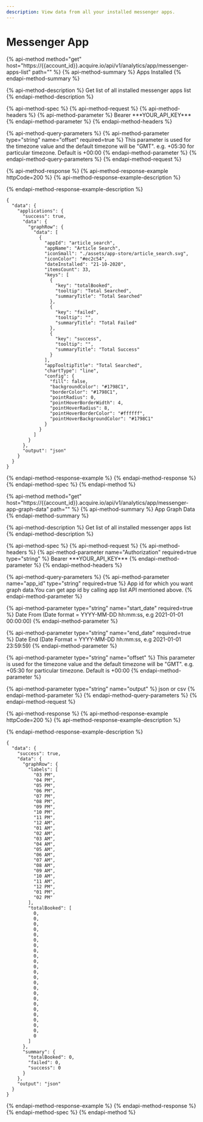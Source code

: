 ```yaml
---
description: View data from all your installed messenger apps.
---
```


# Messenger App

{% api-method method="get" host="https://{{account\_id}}.acquire.io/api/v1/analytics/app/messenger-apps-list" path="" %}
{% api-method-summary %}
Apps Installed
{% endapi-method-summary %}

{% api-method-description %}
Get list of all installed messenger apps list
{% endapi-method-description %}

{% api-method-spec %}
{% api-method-request %}
{% api-method-headers %}
{% api-method-parameter %}
Bearer \*\*\*YOUR\_API\_KEY\*\*\*
{% endapi-method-parameter %}
{% endapi-method-headers %}

{% api-method-query-parameters %}
{% api-method-parameter type="string" name="offset" required=true %}
This parameter is used for the timezone value and the default timezone will be "GMT". e.g. +05:30 for particular timezone. Default is +00:00
{% endapi-method-parameter %}
{% endapi-method-query-parameters %}
{% endapi-method-request %}

{% api-method-response %}
{% api-method-response-example httpCode=200 %}
{% api-method-response-example-description %}

{% endapi-method-response-example-description %}

```
{
  "data": {
    "applications": {
      "success": true,
      "data": {
        "graphRow": {
          "data": [
            {
              "appId": "article_search",
              "appName": "Article Search",
              "iconSmall": "./assets/app-store/article_search.svg",
              "iconColor": "#ec2c54",
              "dateInstalled": "21-10-2020",
              "itemsCount": 33,
              "keys": [
                {
                  "key": "totalBooked",
                  "tooltip": "Total Searched",
                  "summaryTitle": "Total Searched"
                },
                {
                  "key": "failed",
                  "tooltip": "",
                  "summaryTitle": "Total Failed"
                },
                {
                  "key": "success",
                  "tooltip": "",
                  "summaryTitle": "Total Success"
                }
              ],
              "appTooltipTitle": "Total Searched",
              "chartType": "line",
              "config": {
                "fill": false,
                "backgroundColor": "#1798C1",
                "borderColor": "#1798C1",
                "pointRadius": 0,
                "pointHoverBorderWidth": 4,
                "pointHoverRadius": 8,
                "pointHoverBorderColor": "#ffffff",
                "pointHoverBackgroundColor": "#1798C1"
              }
            }
          ]
        }
      },
      "output": "json"
    }
  }
}
```
{% endapi-method-response-example %}
{% endapi-method-response %}
{% endapi-method-spec %}
{% endapi-method %}

{% api-method method="get" host="https://{{account\_id}}.acquire.io/api/v1/analytics/app/messenger-app-graph-data" path="" %}
{% api-method-summary %}
App Graph Data
{% endapi-method-summary %}

{% api-method-description %}
Get list of all installed messenger apps list
{% endapi-method-description %}

{% api-method-spec %}
{% api-method-request %}
{% api-method-headers %}
{% api-method-parameter name="Authorization" required=true type="string" %}
Bearer \*\*\*YOUR\_API\_KEY\*\*\*
{% endapi-method-parameter %}
{% endapi-method-headers %}

{% api-method-query-parameters %}
{% api-method-parameter name="app\_id" type="string" required=true %}
App id for which you want graph data.You can get app id by calling app list API mentioned above.
{% endapi-method-parameter %}

{% api-method-parameter type="string" name="start\_date" required=true %}
Date From \(Date format = YYYY-MM-DD hh:mm:ss, e.g 2021-01-01 00:00:00\)
{% endapi-method-parameter %}

{% api-method-parameter type="string" name="end\_date" required=true %}
Date End \(Date Format = YYYY-MM-DD hh:mm:ss, e.g 2021-01-01 23:59:59\)
{% endapi-method-parameter %}

{% api-method-parameter type="string" name="offset" %}
This parameter is used for the timezone value and the default timezone will be "GMT". e.g. +05:30 for particular timezone. Default is +00:00
{% endapi-method-parameter %}

{% api-method-parameter type="string" name="output" %}
json or csv
{% endapi-method-parameter %}
{% endapi-method-query-parameters %}
{% endapi-method-request %}

{% api-method-response %}
{% api-method-response-example httpCode=200 %}
{% api-method-response-example-description %}

{% endapi-method-response-example-description %}

```
{
  "data": {
    "success": true,
    "data": {
      "graphRow": {
        "labels": [
          "03 PM",
          "04 PM",
          "05 PM",
          "06 PM",
          "07 PM",
          "08 PM",
          "09 PM",
          "10 PM",
          "11 PM",
          "12 AM",
          "01 AM",
          "02 AM",
          "03 AM",
          "04 AM",
          "05 AM",
          "06 AM",
          "07 AM",
          "08 AM",
          "09 AM",
          "10 AM",
          "11 AM",
          "12 PM",
          "01 PM",
          "02 PM"
        ],
        "totalBooked": [
          0,
          0,
          0,
          0,
          0,
          0,
          0,
          0,
          0,
          0,
          0,
          0,
          0,
          0,
          0,
          0,
          0,
          0,
          0,
          0,
          0,
          0,
          0,
          0
        ]
      },
      "summary": {
        "totalBooked": 0,
        "failed": 0,
        "success": 0
      }
    },
    "output": "json"
  }
}
```
{% endapi-method-response-example %}
{% endapi-method-response %}
{% endapi-method-spec %}
{% endapi-method %}

